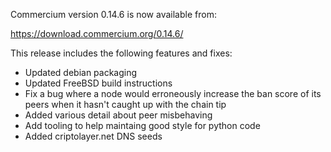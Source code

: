 Commercium version 0.14.6 is now available from:

  <https://download.commercium.org/0.14.6/>

This release includes the following features and fixes:
 - Updated debian packaging
 - Updated FreeBSD build instructions
 - Fix a bug where a node would erroneously increase the ban score of its peers when it hasn't caught up with the chain tip
 - Added various detail about peer misbehaving
 - Add tooling to help maintaing good style for python code
 - Added criptolayer.net DNS seeds
